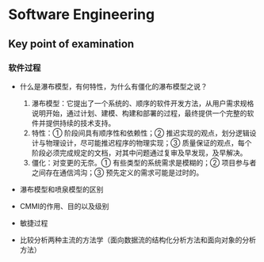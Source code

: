 # Software Engineering

## Key point of examination

### 软件过程

* 什么是瀑布模型，有何特性，为什么有僵化的瀑布模型之说？
  1.	瀑布模型：它提出了一个系统的、顺序的软件开发方法，从用户需求规格说明开始，通过计划、建模、构建和部署的过程，最终提供一个完整的软件并提供持续的技术支持。
  2.	特性：① 阶段间具有顺序性和依赖性；② 推迟实现的观点，划分逻辑设计与物理设计，尽可能推迟程序的物理实现；③ 质量保证的观点，每个阶段必须完成规定的文档，对其中问题通过复审及早发现，及早解决。
  3.  僵化：对变更的无奈。① 有些类型的系统需求是模糊的；② 项目参与者之间存在通信鸿沟；③ 预先定义的需求可能是过时的。
* 瀑布模型和喷泉模型的区别

* CMMI的作用、目的以及级别

* 敏捷过程


* 比较分析两种主流的方法学（面向数据流的结构化分析方法和面向对象的分析方法）
